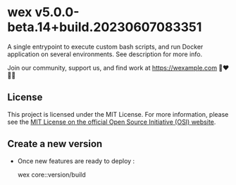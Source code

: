 # wex v5.0.0-beta.14+build.20230607083351

A single entrypoint to execute custom bash scripts, and run Docker application on several environments. See description for more info.

Join our community, support us, and find work at https://wexample.com 🤝❤️👨‍💻

## License

This project is licensed under the MIT License. For more information, please see the [MIT License on the official Open Source Initiative (OSI) website](https://opensource.org/licenses/MIT).

## Create a new version

- Once new features are ready to deploy :

    wex core::version/build 